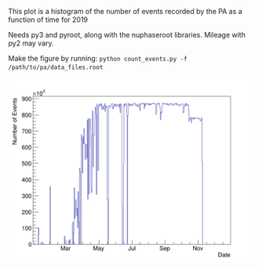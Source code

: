This plot is a histogram of the number of events recorded by the PA as a function of time for 2019

Needs py3 and pyroot, along with the nuphaseroot libraries. Mileage with py2 may vary. 

Make the figure by running: `python count_events.py -f /path/to/pa/data_files.root`

![](hist_of_events.png)